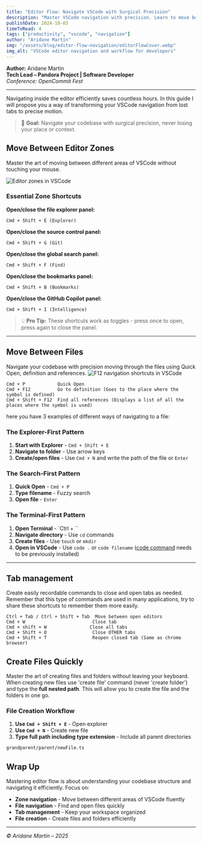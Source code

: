 ```yaml
---
title: "Editor Flow: Navigate VSCode with Surgical Precision"
description: "Master VSCode navigation with precision. Learn to move between editor zones, manage tabs efficiently, and navigate files like a pro developer."
publishDate: 2024-10-03
timeToRead: 4
tags: ["productivity", "vscode", "navigation"]
author: "Aridane Martín"
img: "/assets/blog/editor-flow-navigation/editorFlowCover.webp"
img_alt: "VSCode editor navigation and workflow for developers"
---
```


**Author:** Aridane Martín  
**Tech Lead – Pandora Project | Software Developer**  
_Conference: OpenCommit Fest_

---

Navigating inside the editor efficiently saves countless hours. In this guide I will propose you a way of transforming your VSCode navigation from lost tabs to precise motion.

> 🎯 **Goal:** Navigate your codebase with surgical precision, never losing your place or context.


## Move Between Editor Zones

Master the art of moving between different areas of VSCode without touching your mouse.


![Editor zones in VSCode](/assets/blog/editor-flow-navigation/editorZones.webp)

### Essential Zone Shortcuts

**Open/close the file explorer panel:** 
```text
Cmd + Shift + E (Explorer)
```

**Open/close the source control panel:** 
```text
Cmd + Shift + G (Git)
```

**Open/close the global search panel:** 
```text
Cmd + Shift + F (Find)
```

**Open/close the bookmarks panel:** 
```text
Cmd + Shift + B (Bookmarks)
```

**Open/close the GitHub Copilot panel:** 
```text
Cmd + Shift + I (Intelligence)
```

> 💡 **Pro Tip:** These shortcuts work as toggles - press once to open, press again to close the panel.

---

## Move Between Files

Navigate your codebase with precision moving through the files using Quick Open, definition and references. 
![F12 navigation shortcuts in VSCode](/assets/blog/editor-flow-navigation/f12.webp)

```text
Cmd + P            Quick Open
Cmd + F12          Go to definition (Goes to the place where the symbol is defined)
Cmd + Shift + F12  Find all references (Displays a list of all the places where the symbol is used)
```

here you have 3 examples of different ways of navigating to a file:

### The Explorer-First Pattern

1. **Start with Explorer** - `Cmd + Shift + E`
2. **Navigate to folder** - Use arrow keys
3. **Create/open files** - Use `Cmd + N` and write the path of the file or `Enter`

### The Search-First Pattern

1. **Quick Open** - `Cmd + P`
2. **Type filename** - Fuzzy search
3. **Open file** - `Enter`

### The Terminal-First Pattern

1. **Open Terminal** - `Ctrl + `` 
2. **Navigate directory** - Use `cd` commands
3. **Create files** - Use `touch` or `mkdir`
4. **Open in VSCode** - Use `code .` or `code filename` ([code command](https://code.visualstudio.com/docs/setup/mac#_configure-the-path-with-vs-code) needs to be previously installed)

---


## Tab management

Create easily recordable commands to close and open tabs as needed. Remember that this type of commands are used in many applications, try to share these shortcuts to remember them more easily.

```text
Ctrl + Tab / Ctrl + Shift + Tab  Move between open editors
Cmd + W                         Close tab
Cmd + shift + W                Close all tabs
Cmd + Shift + O                 Close OTHER tabs
Cmd + Shift + T                 Reopen closed tab (Same as chrome browser)
```


## Create Files Quickly

Master the art of creating files and folders without leaving your keyboard. When creating new files use 'create file' command (never 'create folder') and type the **full nested path**. This will allow you to create the file and the folders in one go.

### File Creation Workflow

1. **Use `Cmd + Shift + E`** - Open explorer
2. **Use `Cmd + N`** - Create new file
3. **Type full path including type extension** - Include all parent directories

```bash
grandparent/parent/newFile.ts
```

## Wrap Up

Mastering editor flow is about understanding your codebase structure and navigating it efficiently. Focus on:

- **Zone navigation** - Move between different areas of VSCode fluently
- **File navigation** - Find and open files quickly
- **Tab management** - Keep your workspace organized
- **File creation** - Create files and folders efficiently

---

_© Aridane Martín – 2025_